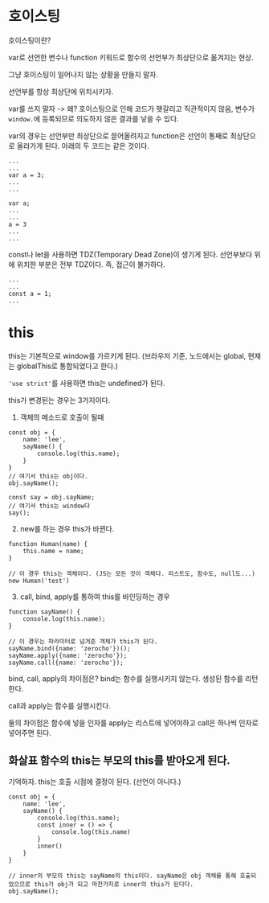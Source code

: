 # 호이스팅

호이스팅이란?

var로 선언한 변수나 function 키워드로 함수의 선언부가 최상단으로 옮겨지는 현상.

그냥 호이스팅이 일어나지 않는 상황을 만들지 말자.

선언부를 항상 최상단에 위치시키자.

var를 쓰지 말자 -> 왜? 호이스팅으로 인해 코드가 헷갈리고 직관적이지 않음, 변수가 ```window.```에 등록되므로 의도하지 않은 결과를 낳을 수 있다.

var의 경우는 선언부만 최상단으로 끌어올려지고 function은 선언이 통째로 최상단으로 올라가게 된다. 아래의 두 코드는 같은 것이다.

```
...
...
var a = 3;
...
...
```

```
var a;
...
...
a = 3
...
...
```
const나 let을 사용하면 TDZ(Temporary Dead Zone)이 생기게 된다. 선언부보다 위에 위치한 부분은 전부 TDZ이다. 즉, 접근이 불가하다.
```
...
...
const a = 1;
...
```

# this
this는 기본적으로 window를 가르키게 된다. (브라우저 기준, 노드에서는 global, 현재는 globalThis로 통합되었다고 한다.)

``` 'use strict' ```를 사용하면 this는 undefined가 된다.

this가 변경된는 경우는 3가지이다.

1. 객체의 메소드로 호출이 될때
```
const obj = {
    name: 'lee',
    sayName() {
        console.log(this.name);
    }
}
// 여기서 this는 obj이다.
obj.sayName();

const say = obj.sayName;
// 여기서 this는 window다
say();
```
2. new를 하는 경우 this가 바뀐다.
```
function Human(name) {
    this.name = name;
}

// 이 경우 this는 객체이다. (JS는 모든 것이 객체다. 리스트도, 함수도, null도...)
new Human('test')
```

3. call, bind, apply를 통하여 this를 바인딩하는 경우
```
function sayName() {
    console.log(this.name);
}

// 이 경우는 파라미터로 넘겨준 객체가 this가 된다.
sayName.bind({name: 'zerocho'})();
sayName.apply({name: 'zerocho'});
sayName.call({name: 'zerocho'});
```

bind, call, apply의 차이점은?
bind는 함수를 실행시키지 않는다. 생성된 함수를 리턴한다.

call과 apply는 함수를 실행시킨다. 

둘의 차이점은 함수에 넣을 인자를 apply는 리스트에 넣어야하고 call은 하나씩 인자로 넣어주면 된다.


## 화살표 함수의 this는 부모의 this를 받아오게 된다.

기억하자. this는 호출 시점에 결정이 된다. (선언이 아니다.)
```
const obj = {
    name: 'lee',
    sayName() {
        console.log(this.name);
        const inner = () => {
            console.log(this.name)
        }
        inner()
    }
}

// inner의 부모의 this는 sayName의 this이다. sayName은 obj 객체를 통해 호출되었으므로 this가 obj가 되고 마찬가지로 inner의 this가 된다다.
obj.sayName();
```